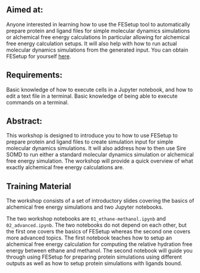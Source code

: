 ## Aimed at: 
Anyone interested in learning how to use the FESetup tool to automatically prepare protein and ligand files for simple molecular dynamics simulations or alchemical free energy calculations In particular allowing for alchemical free energy calculation setups. It will also help with how to run actual molecular dynamics simulations from the generated input. 
You can obtain FESetup for yourself [here](http://www.ccpbiosim.ac.uk/software).

## Requirements: 
Basic knowledge of how to execute cells in a Jupyter notebook, and how to edit a text file in a terminal. Basic knowledge of being able to execute commands on a terminal. 

## Abstract: 
This workshop is designed to introduce you to how to use FESetup to prepare protein and ligand files to create simulation input for simple molecular dynamics simulations. It will also address how to then use Sire SOMD to run either a standard molecular dynamics simulation or alchemical free energy simulation. The workshop will provide a quick overview of what exactly alchemical free energy calculations are.

## Training Material

The workshop consists of a set of introductory slides covering the basics of alchemical free energy simulations and two Jupyter notebooks.

The two workshop notebooks are `01_ethane-methanol.ipynb` and `02_advanced.ipynb`. 
The two notebooks do not depend on each other, but the first one covers the basics of FESetup whereas the second one covers more advanced topics. 
The first notebook teaches how to setup an alchemical free energy calculation for computing the relative hydration free energy between ethane and methanol. 
The second notebook will guide you through using FESetup for preparing protein simulations using different outputs as well as how to setup protein simulations with ligands bound. 
